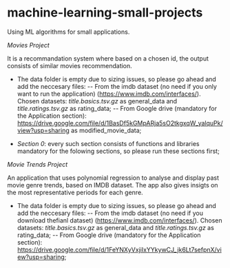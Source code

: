 # machine-learning-small-projects
Using ML algorithms for small applications. 

*Movies Project*

It is a recommandation system where based on a chosen id, the output consists of similar movies recommendation. 

- The data folder is empty due to sizing issues, so please go ahead and add the neccesary files:
-- From the imdb dataset (no need if you only want to run the application) (https://www.imdb.com/interfaces/). Chosen datasets: *title.basics.tsv.gz* as general_data and *title.ratings.tsv.gz* as rating_data;
-- From Google drive (mandatory for the Application section): https://drive.google.com/file/d/1BasDf5kGMpARja5sO2tkgxqW_yalquPk/view?usp=sharing as modified_movie_data;

- *Section 0*: every such section consists of functions and libraries mandatory for the folowing sections, so please run these sections first;

*Movie Trends Project*

An application that uses polynomial regression to analyse and display past movie genre trends, based on IMDB dataset. The app also gives insigts on the most representative periods for each genre.

- The data folder is empty due to sizing issues, so please go ahead and add the neccesary files:
-- From the imdb dataset (no need if you download thefianl dataset) (https://www.imdb.com/interfaces/). Chosen datasets: *title.basics.tsv.gz* as general_data and *title.ratings.tsv.gz* as rating_data;
-- From Google drive (mandatory for the Application section): https://drive.google.com/file/d/1FeYNXyVxjiIxYYkywCJ_jk6Lt7sefpnX/view?usp=sharing;